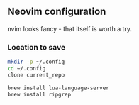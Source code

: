 ## Neovim configuration

nvim looks fancy - that itself is worth a try.

### Location to save
```sh
mkdir -p ~/.config
cd ~/.config
clone current_repo

brew install lua-language-server
brew install ripgrep

```
